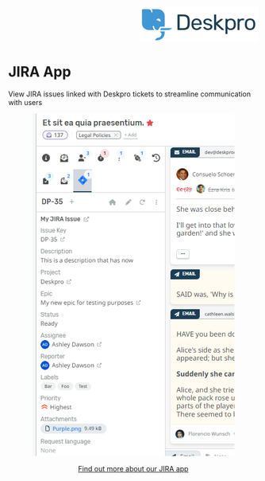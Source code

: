 <div align="right">
    <img src="https://raw.githubusercontent.com/DeskproApps/jira/master/docs/assets/deskpro-logo.svg">
</div>

JIRA App
===

View JIRA issues linked with Deskpro tickets to streamline communication with users

<div align="center">
    <img src="https://raw.githubusercontent.com/DeskproApps/jira/master/docs/assets/jira-screenshot-01.png" />
</div>

<p align="center">
    <a href="https://www.deskpro.com/apps/jira">Find out more about our JIRA app</a>
</p>
